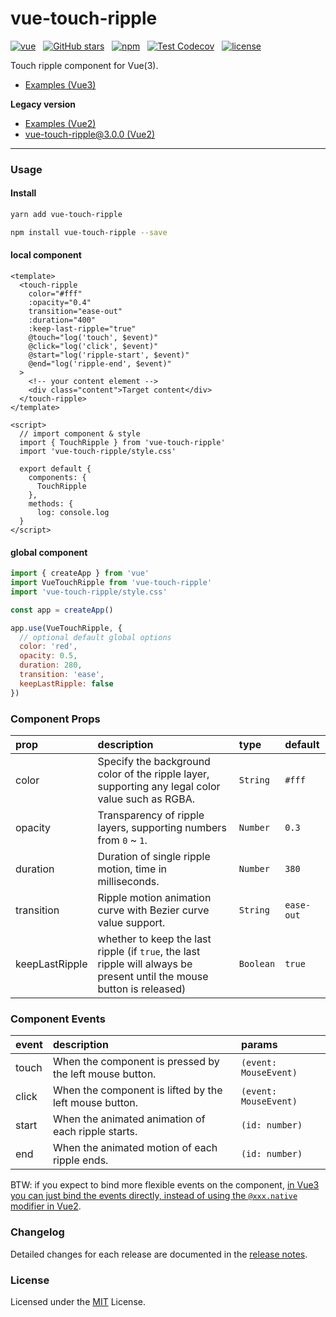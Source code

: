 # vue-touch-ripple

[![vue](https://img.shields.io/badge/MADE%20WITH-VUE-42a97a?style=for-the-badge&labelColor=35495d)](https://vuejs.org)
&nbsp;
[![GitHub stars](https://img.shields.io/github/stars/surmon-china/vue-touch-ripple.svg?style=for-the-badge)](https://github.com/surmon-china/vue-touch-ripple/stargazers)
&nbsp;
[![npm](https://img.shields.io/npm/v/vue-touch-ripple?color=c7343a&label=npm&style=for-the-badge)](https://www.npmjs.com/package/vue-touch-ripple)
&nbsp;
[![Test Codecov](https://img.shields.io/codecov/c/github/surmon-china/vue-touch-ripple?style=for-the-badge)](https://codecov.io/gh/surmon-china/vue-touch-ripple)
&nbsp;
[![license](https://img.shields.io/github/license/mashape/apistatus.svg?style=for-the-badge)](/LICENSE)

Touch ripple component for Vue(3).

- [Examples (Vue3)](https://github.surmon.me/vue-touch-ripple)

**Legacy version**

- [Examples (Vue2)](https://v1.github.surmon.me/vue-touch-ripple)
- [vue-touch-ripple@3.0.0 (Vue2)](https://github.com/surmon-china/vue-touch-ripple/tree/v3.0.0)

---

### Usage

#### Install

```bash
yarn add vue-touch-ripple
```

```bash
npm install vue-touch-ripple --save
```

#### local component

```vue
<template>
  <touch-ripple
    color="#fff"
    :opacity="0.4"
    transition="ease-out"
    :duration="400"
    :keep-last-ripple="true"
    @touch="log('touch', $event)"
    @click="log('click', $event)"
    @start="log('ripple-start', $event)"
    @end="log('ripple-end', $event)"
  >
    <!-- your content element -->
    <div class="content">Target content</div>
  </touch-ripple>
</template>

<script>
  // import component & style
  import { TouchRipple } from 'vue-touch-ripple'
  import 'vue-touch-ripple/style.css'

  export default {
    components: {
      TouchRipple
    },
    methods: {
      log: console.log
  }
</script>
```

#### global component

```javascript
import { createApp } from 'vue'
import VueTouchRipple from 'vue-touch-ripple'
import 'vue-touch-ripple/style.css'

const app = createApp()

app.use(VueTouchRipple, {
  // optional default global options
  color: 'red',
  opacity: 0.5,
  duration: 280,
  transition: 'ease',
  keepLastRipple: false
})
```

### Component Props

| prop           | description                                                                                                            | type      | default    |
| :------------- | :--------------------------------------------------------------------------------------------------------------------- | :-------- | :--------- |
| color          | Specify the background color of the ripple layer, supporting any legal color value such as RGBA.                       | `String`  | `#fff`     |
| opacity        | Transparency of ripple layers, supporting numbers from `0` ~ `1`.                                                      | `Number`  | `0.3`      |
| duration       | Duration of single ripple motion, time in milliseconds.                                                                | `Number`  | `380`      |
| transition     | Ripple motion animation curve with Bezier curve value support.                                                         | `String`  | `ease-out` |
| keepLastRipple | whether to keep the last ripple (if `true`, the last ripple will always be present until the mouse button is released) | `Boolean` | `true`     |

### Component Events

| event | description                                             | params                |
| :---- | :------------------------------------------------------ | :-------------------- |
| touch | When the component is pressed by the left mouse button. | `(event: MouseEvent)` |
| click | When the component is lifted by the left mouse button.  | `(event: MouseEvent)` |
| start | When the animated animation of each ripple starts.      | `(id: number)`        |
| end   | When the animated motion of each ripple ends.           | `(id: number)`        |

BTW: if you expect to bind more flexible events on the component, [in Vue3 you can just bind the events directly, instead of using the `@xxx.native` modifier in Vue2](https://v3-migration.vuejs.org/breaking-changes/v-on-native-modifier-removed.html).

### Changelog

Detailed changes for each release are documented in the [release notes](/CHANGELOG.md).

### License

Licensed under the [MIT](/LICENSE) License.
